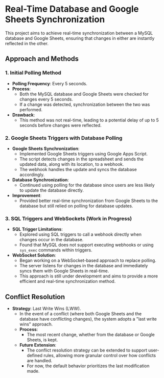 # Real-Time Database and Google Sheets Synchronization

This project aims to achieve real-time synchronization between a MySQL database and Google Sheets, ensuring that changes in either are instantly reflected in the other.

## Approach and Methods

### 1. Initial Polling Method
- **Polling Frequency**: Every 5 seconds.
- **Process**:
  - Both the MySQL database and Google Sheets were checked for changes every 5 seconds.
  - If a change was detected, synchronization between the two was performed.
- **Drawback**:
  - This method was not real-time, leading to a potential delay of up to 5 seconds before changes were reflected.

### 2. Google Sheets Triggers with Database Polling
- **Google Sheets Synchronization**:
  - Implemented Google Sheets triggers using Google Apps Script.
  - The script detects changes in the spreadsheet and sends the updated data, along with its location, to a webhook.
  - The webhook handles the update and syncs the database accordingly.
- **Database Synchronization**:
  - Continued using polling for the database since users are less likely to update the database directly.
- **Improvement**:
  - Provided better real-time synchronization from Google Sheets to the database but still relied on polling for database updates.

### 3. SQL Triggers and WebSockets (Work in Progress)
- **SQL Trigger Limitations**:
  - Explored using SQL triggers to call a webhook directly when changes occur in the database.
  - Found that MySQL does not support executing webhooks or using `sys_exec` commands within triggers.
- **WebSocket Solution**:
  - Began working on a WebSocket-based approach to replace polling.
  - The server listens for changes in the database and immediately syncs them with Google Sheets in real-time.
  - This approach is still under development and aims to provide a more efficient and real-time synchronization method.

## Conflict Resolution

- **Strategy**: Last Write Wins (LWW).
  - In the event of a conflict (where both Google Sheets and the database have conflicting changes), the system adopts a "last write wins" approach.
  - **Process**:
    - The most recent change, whether from the database or Google Sheets, is kept.
  - **Future Extension**:
    - The conflict resolution strategy can be extended to support user-defined rules, allowing more granular control over how conflicts are handled.
    - For now, the default behavior prioritizes the last modification made.
